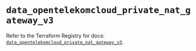 # `data_opentelekomcloud_private_nat_gateway_v3`

Refer to the Terraform Registry for docs: [`data_opentelekomcloud_private_nat_gateway_v3`](https://registry.terraform.io/providers/opentelekomcloud/opentelekomcloud/1.36.49/docs/data-sources/private_nat_gateway_v3).
